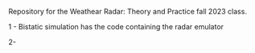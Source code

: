 Repository for the Weathear Radar: Theory and Practice fall 2023 class.

1 - Bistatic simulation has the code containing the radar emulator

2-
